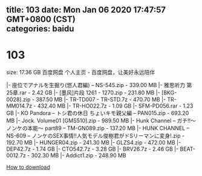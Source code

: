 
title: 103
date: Mon Jan 06 2020 17:47:57 GMT+0800 (CST)    
categories: baidu
---

# 103
size: 17.36 GB
 百度网盘 个人主页 - 百度网盘，让美好永远陪伴
 
|- 座位でアナルを生掘り(悠人君編) – NS-545.zip - 339.00 MB
|- 雅思听力 第25章.rar - 2.42 GB
|- [墨风]片段 1261 - 1270.zip - 231.80 MB
|- [BKG-0028].zip - 387.50 MB
|- TR-TD007 - TR-STD.7z - 470.70 MB
|- TR-MM014.7z - 432.40 MB
|- TR-HO022.7z - 1.09 GB
|- SFM-PD056.rar - 1.23 GB
|- KO Pandora – トシ君の休日 ちょいキモ親父編 – PAN015.zip - 693.20 MB
|- Jock. Volume01 [GMS510].zip - 989.50 MB
|- Hunk Channel – ガチ!!～ノンケの本能～ part89 – TM-GN089.zip - 137.20 MB
|- HUNK CHANNEL – NS-609 – ノンケのSEX事情!!人気モデル俊樹君がドSリーマンに変身!.zip - 192.70 MB
|- HUNGER04.zip - 241.30 MB
|- GLZS4.zip - 472.00 MB
|- DEP42.7z - 1.74 GB
|- CTO542.7z - 3.28 GB
|- BRV26.7z - 2.46 GB
|- BEAT-0012.7z - 302.30 MB
|- Addict1.zip - 248.90 MB

[How to download](https://bpcam.bemobtrk.com/go/2ceec3aa-1ca2-46d6-b9ff-aaa5c184517c?jno=4144)